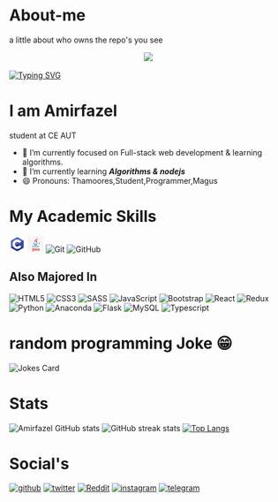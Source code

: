 # About-me
a little about who owns the repo's you see

<p align="center">
<img src="https://user-images.githubusercontent.com/78591315/145464905-09143b8e-6b42-4e98-ba98-33e6365473bb.gif" width="48">
</p>

[![Typing SVG](https://readme-typing-svg.herokuapp.com?font=serif&color=%238416B7&size=30&duration=4230&center=true&vCenter=true&width=1020&height=100&lines=Junior+Front-end+Web+developer;Never+A+master+always+a+learner;Grind+Greed)](https://git.io/typing-svg)

# I am Amirfazel
student at CE AUT
<br>
- 🔭 I’m currently focused on Full-stack web development & learning algorithms. 
- 🌱 I’m currently learning   ***Algorithms & nodejs***   
-  😄 Pronouns: Thamoores,Student,Programmer,Magus 

#  My Academic Skills
![C](c.png)
![Java](java.png)
![Git](https://img.shields.io/badge/git-%23F05033.svg?style=for-the-badge&logo=git&logoColor=white)
![GitHub](https://img.shields.io/badge/github-%23121011.svg?style=for-the-badge&logo=github&logoColor=white)
## Also Majored In 
![HTML5](https://img.shields.io/badge/html5-%23E34F26.svg?style=for-the-badge&logo=html5&logoColor=white)
![CSS3](https://img.shields.io/badge/css3-%231572B6.svg?style=for-the-badge&logo=css3&logoColor=white)
![SASS](https://img.shields.io/badge/SASS-hotpink.svg?style=for-the-badge&logo=SASS&logoColor=white)
![JavaScript](https://img.shields.io/badge/JavaScript-F7DF1E?style=for-the-badge&logo=javascript&logoColor=black)
![Bootstrap](https://img.shields.io/badge/bootstrap-%23563D7C.svg?style=for-the-badge&logo=bootstrap&logoColor=white)
![React](https://img.shields.io/badge/react-%2320232a.svg?style=for-the-badge&logo=react&logoColor=%2361DAFB)
![Redux](https://img.shields.io/badge/redux-%23593d88.svg?style=for-the-badge&logo=redux&logoColor=white)
![Python](https://img.shields.io/badge/python-3670A0?style=for-the-badge&logo=python&logoColor=ffdd54)
![Anaconda](https://img.shields.io/badge/Anaconda-%2344A833.svg?style=for-the-badge&logo=anaconda&logoColor=white)
![Flask](https://img.shields.io/badge/Flask-000000?style=for-the-badge&logo=flask&logoColor=white)
![MySQL](https://img.shields.io/badge/MySQL-005C84?style=for-the-badge&logo=mysql&logoColor=white)
![Typescript](https://img.shields.io/badge/TypeScript-007ACC?style=for-the-badge&logo=typescript&logoColor=white)



#  random programming Joke 😁
 
![Jokes Card](https://readme-jokes.vercel.app/api)

# Stats
![Amirfazel GitHub stats](https://github-readme-stats.vercel.app/api?username=mr-amirfazel&theme=algolia&show_icons=true)
![GitHub streak stats](https://github-readme-streak-stats.herokuapp.com/?user=mr-amirfazel&theme=algolia)
[![Top Langs](https://github-readme-stats.vercel.app/api/top-langs/?username=mr-amirfazel&theme=algolia&layout=compact)](https://github.com/anuraghazra/github-readme-stats)


# Social's

   [<img src='https://cdn.jsdelivr.net/npm/simple-icons@3.0.1/icons/github.svg' alt='github' height='40'>](https://github.com/https://github.com/mr-amirfazel)  [<img src='https://cdn.jsdelivr.net/npm/simple-icons@3.0.1/icons/twitter.svg' alt='twitter' height='40'>](https://twitter.com/https://twitter.com/cleverapache)  [<img src='https://cdn.jsdelivr.net/npm/simple-icons@3.0.1/icons/reddit.svg' alt='Reddit' height='40'>](https://www.reddit.com/user/https://www.reddit.com/user/mr_amirfazel)    [<img src='https://cdn.jsdelivr.net/npm/simple-icons@3.0.1/icons/instagram.svg' alt='instagram' height='40'>](https://www.instagram.com/mr.amirfazel/)  [<img src='https://cdn.jsdelivr.net/npm/simple-icons@3.0.1/icons/telegram.svg' alt='telegram' height='40'>](https://t.me/typical_live_wire)  
